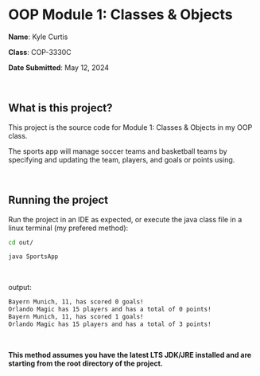 # OOP Module 1: Classes & Objects

**Name**: Kyle Curtis

**Class**: COP-3330C

**Date Submitted**: May 12, 2024

<br>

## What is this project?

This project is the source code for Module 1: Classes & Objects in my OOP class.

The sports app will manage soccer teams and basketball teams by specifying and updating the team,
players, and goals or points using.

<br>

## Running the project

Run the project in an IDE as expected, or execute the java class file in a linux terminal (my prefered method):

```sh
cd out/
```

```sh
java SportsApp
```

<br>

output:

```txt
Bayern Munich, 11, has scored 0 goals!
Orlando Magic has 15 players and has a total of 0 points!
Bayern Munich, 11, has scored 1 goals!
Orlando Magic has 15 players and has a total of 3 points!
```

<br>

**This method assumes you have the latest LTS JDK/JRE installed and are starting from the root directory of the project.**
